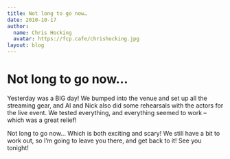 ```yaml
---
title: Not long to go now…
date: 2010-10-17
author:
  name: Chris Hocking
  avatar: https://fcp.cafe/chrishocking.jpg
layout: blog
---
```

# Not long to go now…

Yesterday was a BIG day! We bumped into the venue and set up all the streaming gear, and Al and Nick also did some rehearsals with the actors for the live event. We tested everything, and everything seemed to work – which was a great relief!

Not long to go now… Which is both exciting and scary! We still have a bit to work out, so I’m going to leave you there, and get back to it! See you tonight!